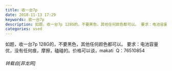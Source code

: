 ```yaml
---
title: 收一台7p
date: 2018-11-13 17:29
keywords: 收一台7p
description: 如题，收一台7p 128G的，不要黑色，其他任何颜色都可以。 要求：电池容量优，没有任何痕，摩擦，磕碰的。价格可以谈，makati  Q：76510854
categories: used
---
```

<td class="t_f" id="postmessage_2270481">

如题，收一台7p 128G的，不要黑色，其他任何颜色都可以。 要求：电池容量优，没有任何痕，摩擦，磕碰的。价格可以谈，makati  Q：76510854</td>
###### 转载自[菲龙网]